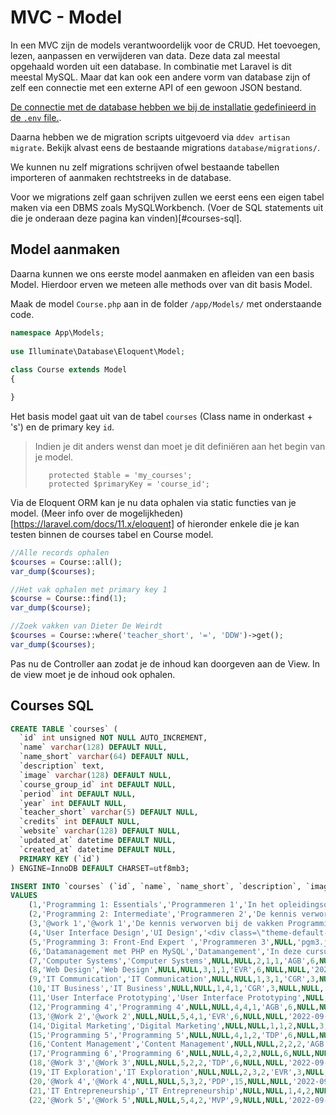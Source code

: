 # MVC - Model

In een MVC zijn de models verantwoordelijk voor de CRUD. Het toevoegen, lezen, aanpassen en verwijderen van data. Deze data zal meestal opgehaald worden uit een database. In combinatie met Laravel is dit meestal MySQL. Maar dat kan ook een andere vorm van database zijn of zelf een connectie met een externe API of een gewoon JSON bestand.

[De connectie met de database hebben we bij de installatie gedefinieerd in de `.env` file.](/laravel/laravel/databases/connecting.html).

Daarna hebben we de migration scripts uitgevoerd via `ddev artisan migrate`. Bekijk alvast eens de bestaande migrations `database/migrations/`.

We kunnen nu zelf migrations schrijven ofwel bestaande tabellen importeren of aanmaken rechtstreeks in de database.

Voor we migrations zelf gaan schrijven zullen we eerst eens een eigen tabel maken via een DBMS zoals MySQLWorkbench. (Voer de SQL statements uit die je onderaan deze pagina kan vinden)[#courses-sql].

## Model aanmaken

Daarna kunnen we ons eerste model aanmaken en afleiden van een basis Model. Hierdoor erven we meteen alle methods over van dit basis Model.

Maak de model `Course.php` aan in de folder `/app/Models/` met onderstaande code.

```php
namespace App\Models;
 
use Illuminate\Database\Eloquent\Model;
 
class Course extends Model
{

}
```

Het basis model gaat uit van de tabel `courses` (Class name in onderkast + 's') en de primary key `id`.

> Indien je dit anders wenst dan moet je dit definiëren aan het begin van je model.
> ```
>    protected $table = 'my_courses';
>    protected $primaryKey = 'course_id';
>```


Via de Eloquent ORM kan je nu data ophalen via static functies van je model. (Meer info over de mogelijkheden)[https://laravel.com/docs/11.x/eloquent] of hieronder enkele die je kan testen binnen de courses tabel en Course model.

```php
//Alle records ophalen
$courses = Course::all();
var_dump($courses);

//Het vak ophalen met primary key 1
$course = Course::find(1);
var_dump($course);

//Zoek vakken van Dieter De Weirdt
$courses = Course::where('teacher_short', '=', 'DDW')->get();
var_dump($courses);
```

Pas nu de Controller aan zodat je de inhoud kan doorgeven aan de View. In de view moet je de inhoud ook ophalen.

## Courses SQL

``` SQL
CREATE TABLE `courses` (
  `id` int unsigned NOT NULL AUTO_INCREMENT,
  `name` varchar(128) DEFAULT NULL,
  `name_short` varchar(64) DEFAULT NULL,
  `description` text,
  `image` varchar(128) DEFAULT NULL,
  `course_group_id` int DEFAULT NULL,
  `period` int DEFAULT NULL,
  `year` int DEFAULT NULL,
  `teacher_short` varchar(5) DEFAULT NULL,
  `credits` int DEFAULT NULL,
  `website` varchar(128) DEFAULT NULL,
  `updated_at` datetime DEFAULT NULL,
  `created_at` datetime DEFAULT NULL,
  PRIMARY KEY (`id`)
) ENGINE=InnoDB DEFAULT CHARSET=utf8mb3;

INSERT INTO `courses` (`id`, `name`, `name_short`, `description`, `image`, `course_group_id`, `period`, `year`, `teacher_short`, `credits`, `website`, `updated_at`, `created_at`)
VALUES
	(1,'Programming 1: Essentials','Programmeren 1','In het opleidingsonderdeel Programming 1: Essentials leren we de basis van de programmeertaal JavaScript. Ter voorbereiding van het volgende college doorloop je een aantal LinkenIn Learning video tutorials op eigen tempo. Op deze manier kan je het college goed volgen, antwoorden op gestelde vragen en taken succesvol realiseren.\n\nJe leert eerst programmeren met als output het console venster, vervolgens leren we programmeren door visuals in de browser te genereren (via de Canvas API) en tenslotte zullen we webpagina’s manipuleren en interactief maken via JavaScript.\n\nDe Computer Programming leerlijn is de fundamentele leerlijn binnen Graduaat Programmeren. We leiden je op als een echte goede JavaScript programmeur en Front-End Developer.\n\n#','pgm1.jpg',4,1,1,'PDP',6,'https://www.pgm.gent/pgm-1/',NULL,'2022-09-28 18:40:20'),
	(2,'Programming 2: Intermediate','Programmeren 2','De kennis verworven bij de vakken Programming 1: Essentials en Web Design wordt uitgebreid met o.a. externe data inladen en vervolgens consumeren, formulieren valideren, werken met template systemen, objectgeoriënteerd programmeren, project automatiseren …','pgm2.jpg',4,2,1,'MDP',6,'https://www.pgm.gent/pgm-2/',NULL,'2022-09-28 18:40:20'),
	(3,'@work 1','@work 1','De kennis verworven bij de vakken Programming 1: Essentials, Web Design en Computer Systems wordt toegepast tijdens de realisatie van één of meerdere concrete cases.','at-work1.jpg',5,2,1,'PDP',6,'https://www.pgm.gent/at-work-1',NULL,'2022-09-28 18:40:20'),
	(4,'User Interface Design','UI Design','<div class=\"theme-default-content content__default\"><h1 id=\"ui-versus-ux\"><a href=\"#ui-versus-ux\" class=\"header-anchor\">#</a> <abbr title=\"User Interface\">UI</abbr> versus <abbr title=\"User Experience\">UX</abbr></h1> <h2 id=\"wat-is-ui\"><a href=\"#wat-is-ui\" class=\"header-anchor\">#</a> Wat is <abbr title=\"User Interface\">UI</abbr>?</h2> <p><abbr title=\"User Interface\">UI</abbr> staat voor <em>User Interface</em> (Ned. gebruikersinterface). En gaat over de mogelijke interactie die een gebruiker kan hebben met een computer (<abbr title=\"Human-Computer Interaction\">HCI</abbr>).</p> <p>Een goede interactie ontstaat wanneer:</p> <ol><li>de gebruiker (human) iets aan de computer doorgeeft (<strong>input</strong>);</li> <li>de computer deze input begrijpt en aan de slag gaat en met deze input;</li> <li>de computer een resultaat formuleert en terug geeft aan de gebruiker (<strong>output</strong>);</li> <li>de gebruiker (human) dit resultaat begrijpt.</li></ol> <p>Er zijn heel wat soorten en vormen van gebruikersinterfaces, met daarbij nog eens verschillende input- en output mogelijkheden.</p> <p>De eerste interactie die de gebruiker kon hebben met een computer was aan de hand van ponskaarten. Hierop stond data die begrepen kon worden door een computer. Later kon men rechtstreeks op de computer instructies ingeven in een commandoprompt (cmd / terminal) via een toetsenbord. Het resultaat wordt in de meeste gevallen op een scherm getoond.</p> <p><img src=\"/ui-design/images/content/punchcard.jpg\" alt=\"ponskaart\" title=\"Ponskaart input\"></p> <h3 id=\"gui\"><a href=\"#gui\" class=\"header-anchor\">#</a> <abbr title=\"Graphical User Interface\">GUI</abbr></h3> <p><abbr title=\"Graphical User Interface\">GUI</abbr> staat dan weer voor <em>Graphical User Interface</em> en gaat specifiek over de grafische weergave van een gebruikersinterface. De eerste computer met <abbr title=\"Graphical User Interface\">GUI</abbr> kwam in 1980 op de markt door Xerox. Een gebruiker kon nu interactie hebben met een computer aan de hand van knoppen, iconen, links, menu’s …</p> <iframe src=\"https://www.youtube.com/embed/6o5I20WcNUM\" width=\"560\" height=\"315\" allowfullscreen=\"allowfullscreen\" allow=\"accelerometer; autoplay; encrypted-media; gyroscope; picture-in-picture\"></iframe> <h3 id=\"andere-vormen-van-ui\"><a href=\"#andere-vormen-van-ui\" class=\"header-anchor\">#</a> Andere vormen van <abbr title=\"User Interface\">UI</abbr></h3> <p>Momenteel hebben we als gebruikers ook reeds interactie met een computer via een <abbr title=\"Voice User Interface\">VUI</abbr>. Denk maar aan de komst van Siri in Apple HomePod, Alexa en de Google Home speakers.</p> <p>Ook kunnen we via Gestural <abbr title=\"User Interface\">UI</abbr> interactie hebben (Gesture = gebaar). Voorbeelden hiervan zijn de Xbox kinect.</p> <iframe src=\"https://www.youtube.com/embed/QjjkqBLRALo\" width=\"560\" height=\"315\" allowfullscreen=\"allowfullscreen\" allow=\"accelerometer; autoplay; encrypted-media; gyroscope; picture-in-picture\"></iframe> <h3 id=\"toekomst\"><a href=\"#toekomst\" class=\"header-anchor\">#</a> Toekomst</h3> <p>In de (nabije) toekomst zullen er nog meer manieren van interactie bijkomen. Dan denken we bijvoorbeeld aan interactie via …</p> <ul><li>het samentrekken van spieren (bionische arm);</li> <li>het interpreteren van de emotie van een gebruiker (aan de hand van gezicht en emotie herkenning);</li> <li>hersenactiviteit (Brain-computer interface of <abbr title=\"Brain-Computer Interface\">BCI</abbr>);</li> <li>…</li></ul> <h2 id=\"wat-is-ux\"><a href=\"#wat-is-ux\" class=\"header-anchor\">#</a> Wat is <abbr title=\"User Experience\">UX</abbr>?</h2> <p>Er zijn heel wat delen binnen het <abbr title=\"Human-Computer Interaction\">HCI</abbr>-process waar een foute interpretatie kan zijn van input, output … die dan frustratie opwekken bij de gebruiker. Wat dus een slechte <abbr title=\"User Experience\">UX</abbr> is.</p> <p>De <strong>User Experience</strong> (<abbr title=\"User Experience\">UX</abbr>) gaan dus over de gebruikersbeleving. Hoe ervaart de gebruiker de interactie met een product of dienst. Op zich staat dit los van de <abbr title=\"Human-Computer Interaction\">HCI</abbr>. Je kan bijvoorbeeld ook een goede gebruikersbeleving hebben met de infobalie van een gemeente.</p> <h2 id=\"ux-designer-vs-ui-designer\"><a href=\"#ux-designer-vs-ui-designer\" class=\"header-anchor\">#</a> <abbr title=\"User Experience\">UX</abbr> designer vs <abbr title=\"User Interface\">UI</abbr> designer</h2> <p>Een <abbr title=\"User Experience\">UX</abbr> designer is dus vooral bezit met het onderzoek naar wat de gebruiker wil bereiken en hoe dit op een zo efficiënt mogelijke manier kan.</p> <p>Een <abbr title=\"User Interface\">UI</abbr> designer ontwerp dus de interface. Bij een webdesigner gaat het dus over het grafisch ontwerp van de website</p> <p>In dit vak gaan we leren om een gebruiksvriendelijke <abbr title=\"User Interface\">UI</abbr> te maken met een goede <abbr title=\"User Experience\">UX</abbr>. Indien deze <abbr title=\"User Interface\">UI</abbr> dan ook nog eens mooi is qua design. Dan kan dit de <abbr title=\"User Experience\">UX</abbr> alleen maar verhogen.</p></div>','uidesign.jpg',3,2,1,'DDW',6,NULL,NULL,'2022-09-28 18:40:20'),
	(5,'Programming 3: Front-End Expert ','Programmeren 3',NULL,'pgm3.jpg',4,3,1,'FRG',6,NULL,NULL,'2022-09-28 18:40:20'),
	(6,'Datamanagement met PHP en MySQL','Datamangement','In deze cursus leren jullie back-end development aan de hand van PHP en MySQL. Nog steeds een veel gebruikte technologie in webdevelopment.','datamangement.jpg',2,1,2,'DDW',6,'https://github.com/pgmgent/datamanagment_2022_23',NULL,'2022-09-28 18:40:20'),
	(7,'Computer Systems','Computer Systems',NULL,NULL,2,1,1,'AGB',6,NULL,NULL,'2022-09-28 18:40:20'),
	(8,'Web Design','Web Design',NULL,NULL,3,1,1,'EVR',6,NULL,NULL,'2022-09-28 18:40:20'),
	(9,'IT Communication','IT Communication',NULL,NULL,1,3,1,'CGR',3,NULL,NULL,'2022-09-28 18:40:20'),
	(10,'IT Business','IT Business',NULL,NULL,1,4,1,'CGR',3,NULL,NULL,'2022-09-28 18:40:20'),
	(11,'User Interface Prototyping','User Interface Prototyping',NULL,NULL,3,3,1,'MVP',6,NULL,NULL,'2022-09-28 18:40:20'),
	(12,'Programming 4','Programming 4',NULL,NULL,4,4,1,'AGB',6,NULL,NULL,'2022-09-28 18:40:20'),
	(13,'@Work 2','@work 2',NULL,NULL,5,4,1,'EVR',6,NULL,NULL,'2022-09-28 18:40:20'),
	(14,'Digital Marketing','Digital Marketing',NULL,NULL,1,1,2,NULL,3,NULL,NULL,'2022-09-28 18:40:20'),
	(15,'Programming 5','Programming 5',NULL,NULL,4,1,2,'TDP',6,NULL,NULL,'2022-09-28 18:40:20'),
	(16,'Content Management','Content Management',NULL,NULL,2,2,2,'AGB',6,NULL,NULL,'2022-09-28 18:40:20'),
	(17,'Programming 6','Programming 6',NULL,NULL,4,2,2,NULL,6,NULL,NULL,'2022-09-28 18:40:20'),
	(18,'@Work 3','@Work 3',NULL,NULL,5,2,2,'TDP',6,NULL,NULL,'2022-09-28 18:40:20'),
	(19,'IT Exploration','IT Exploration',NULL,NULL,2,3,2,'EVR',3,NULL,NULL,'2022-09-28 18:40:20'),
	(20,'@Work 4','@Work 4',NULL,NULL,5,3,2,'PDP',15,NULL,NULL,'2022-09-28 18:40:20'),
	(21,'IT Entrepreneurship','IT Entrepreneurship',NULL,NULL,1,4,2,NULL,3,NULL,NULL,'2022-09-28 18:40:20'),
	(22,'@Work 5','@Work 5',NULL,NULL,5,4,2,'MVP',9,NULL,NULL,'2022-09-28 18:40:20');

```